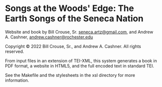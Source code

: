 # Songs at the Woods' Edge: The Earth Songs of the Seneca Nation

Website and book by 
Bill Crouse, Sr. <seneca.artz@gmail.com>, 
and Andrew A. Cashner, <andrew.cashner@rochester.edu>

Copyright © 2022 Bill Crouse, Sr., and Andrew A. Cashner. All rights reserved.

From input files in an extension of TEI-XML, this system generates a book in
PDF format, a website in HTML5, and the full encoded text in standard TEI.

See the Makefile and the stylesheets in the xsl directory for more information.

